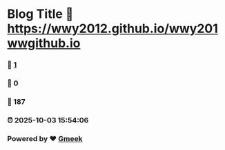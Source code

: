 # Blog Title :link: https://wwy2012.github.io/wwy201wwgithub.io 
### :page_facing_up: [1](https://wwy2012.github.io/wwy201wwgithub.io/tag.html) 
### :speech_balloon: 0 
### :hibiscus: 187 
### :alarm_clock: 2025-10-03 15:54:06 
### Powered by :heart: [Gmeek](https://github.com/Meekdai/Gmeek)
